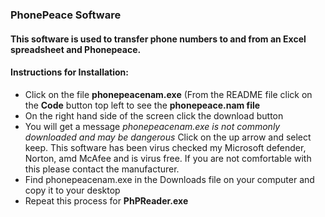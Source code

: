### PhonePeace Software
#### This software is used to transfer phone numbers to and from an Excel spreadsheet and Phonepeace.
#### Instructions for Installation:
<ul>
  <li>Click on the file <strong>phonepeacenam.exe</strong> (From the README file click on the <strong>Code</strong> button top left to see the <strong>phonepeace.nam file</strong>
    <li>On the right hand side of the screen click the download button</li>
  <li>You will get a message <em>phonepeacenam.exe is not commonly downloaded and may be dangerous</em> Click on the up arrow and select keep. This software has been virus checked my Microsoft defender, Norton, amd McAfee and is virus free. If you are not comfortable with this please contact the manufacturer.
  <li>Find phonepeacenam.exe in the Downloads file on your computer and copy it to your desktop</li>
  <li>Repeat this process for <strong>PhPReader.exe</strong></li>
<ul>
